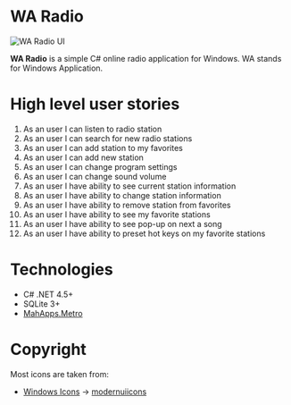 # WA Radio

![WA Radio UI](https://raw.github.com/lukosius/waradio/master/screenshots/2016_03_16_03_00.png)

**WA Radio** is a simple C# online radio application for Windows. WA stands
for Windows Application.

# High level user stories

1. As an user I can listen to radio station
2. As an user I can search for new radio stations
3. As an user I can add station to my favorites
4. As an user I can add new station
5. As an user I can change program settings
6. As an user I can change sound volume
7. As an user I have ability to see current station information
8. As an user I have ability to change station information
9. As an user I have ability to remove station from favorites
10. As an user I have ability to see my favorite stations
11. As an user I have ability to see pop-up on next a song
12. As an user I have ability to preset hot keys on my favorite stations

# Technologies

- C# .NET 4.5+
- SQLite 3+
- [MahApps.Metro](https://github.com/MahApps/MahApps.Metro)

# Copyright

Most icons are taken from:

- [Windows Icons](https://github.com/Templarian/WindowsIcons) -> [modernuiicons](http://modernuiicons.com)
